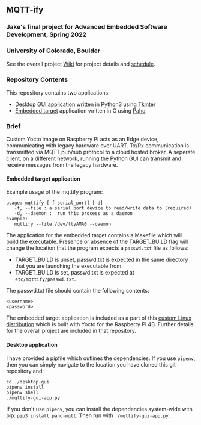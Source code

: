 ## MQTT-ify
### Jake's final project for Advanced Embedded Software Development, Spring 2022
### University of Colorado, Boulder

See the overall project [Wiki](https://github.com/cu-ecen-aeld/final-project-jmichael16/wiki/Project-Overview) for project details and [schedule](https://github.com/cu-ecen-aeld/final-project-jmichael16/wiki/Project-Overview). 

### Repository Contents
This repository contains two applications: 
- [Desktop GUI application](desktop-gui) written in Python3 using [Tkinter](https://docs.python.org/3/library/tkinter.html)
- [Embedded target](embedded-target) application written in C using [Paho](https://www.eclipse.org/paho/)

### Brief
Custom Yocto image on Raspberry Pi acts as an Edge device, communicating with legacy hardware over UART.  Tx/Rx communication is transmitted via MQTT pub/sub protocol to a cloud hosted broker. A seperate client, on a different network, running the Python GUI can transmit and receive messages from the legacy hardware. 

#### Embedded target application
Example usage of the mqttify program:
```
usage: mqttify [-f serial_port] [-d]
   -f, --file : a serial port device to read/write data to (required)
   -d, --daemon :  run this process as a daemon
example:
   mqttify --file /dev/ttyAMA0 --daemon
```

The application for the embedded target contains a Makefile which will build the executable. Presence or absence of the TARGET_BUILD flag will change the location that the program expects a `passwd.txt` file as follows:
- TARGET_BUILD is unset, passwd.txt is expected in the same directory that you are launching the executable from.
- TARGET_BUILD is set, passwd.txt is expected at `etc/mqttify/passwd.txt`. 

The passwd.txt file should contain the following contents:
```
<username>
<password>
```

The embedded target application is included as a part of this [custom Linux distribution](https://github.com/cu-ecen-aeld/final-project-jmichael16) which is built with Yocto for the Raspberry Pi 4B. Further details for the overall project are included in that repository. 

#### Desktop application
I have provided a pipfile which outlines the dependencies. If you use `pipenv`, then you can simply navigate to the location you have cloned this git repository and:
```
cd ./desktop-gui
pipenv install 
pipenv shell
./mqttify-gui-app.py
```

If you don't use `pipenv`, you can install the dependencies system-wide with pip: `pip3 install paho-mqtt`. Then run with `./mqttify-gui-app.py`. 
